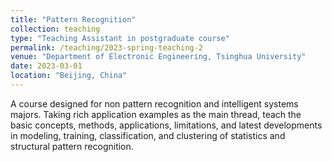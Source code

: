 ```yaml
---
title: "Pattern Recognition"
collection: teaching
type: "Teaching Assistant in postgraduate course"
permalink: /teaching/2023-spring-teaching-2
venue: "Department of Electronic Engineering, Tsinghua University"
date: 2023-03-01
location: "Beijing, China"
---
```


A course designed for non pattern recognition and intelligent systems majors. Taking rich application examples as the main thread, teach the basic concepts, methods, applications, limitations, and latest developments in modeling, training, classification, and clustering of statistics and structural pattern recognition.